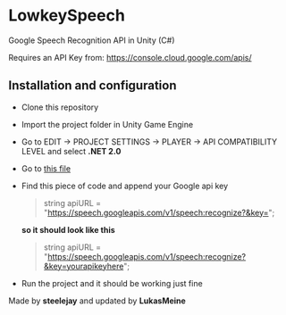 # LowkeySpeech
Google Speech Recognition API in Unity (C#)

Requires an API Key from: https://console.cloud.google.com/apis/

## Installation and configuration

- Clone this repository

- Import the project folder in Unity Game Engine

- Go to EDIT -> PROJECT SETTINGS -> PLAYER -> API COMPATIBILITY LEVEL and select **.NET 2.0**

- Go to [this file](/Unity%20Demo%20Project/GoogleSpeechTest/Assets/Scripts/GoogleVoiceSpeech.cs) 

- Find this piece of code and append your Google api key 
 
  > string apiURL = "https://speech.googleapis.com/v1/speech:recognize?&key=";
 
   **so it should look like this**
 
   > string apiURL = "https://speech.googleapis.com/v1/speech:recognize?&key=yourapikeyhere";
   
 - Run the project and it should be working just fine
 
 
 Made by **steelejay** and updated by **LukasMeine**
